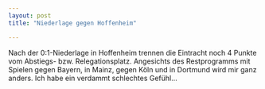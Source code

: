 ```yaml
---
layout: post
title: "Niederlage gegen Hoffenheim"

---
```


Nach der 0:1-Niederlage in Hoffenheim trennen die Eintracht noch 4 Punkte vom Abstiegs- bzw. Relegationsplatz. Angesichts des Restprogramms mit Spielen gegen Bayern, in Mainz, gegen Köln und in Dortmund wird mir ganz anders. Ich habe ein verdammt schlechtes Gefühl...


